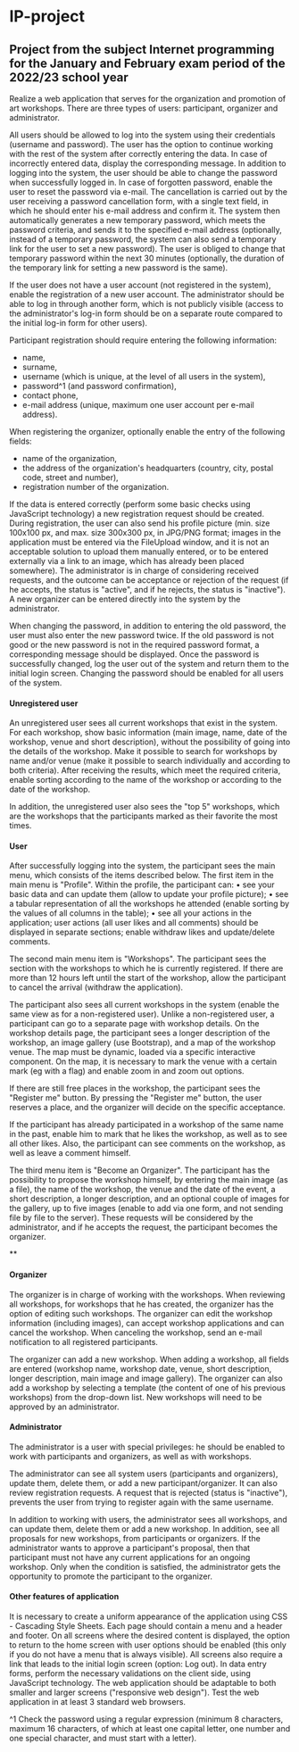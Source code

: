 # IP-project
<h2>Project from the subject Internet programming for the January and February exam period of the 2022/23 school year</h2>

Realize a web application that serves for the organization and promotion of art workshops. There are three types of users: participant, organizer and administrator.

All users should be allowed to log into the system using their credentials (username and password). The user has the option to continue working with the rest of the system after correctly entering the data. In case of incorrectly entered data, display the corresponding message. In addition to logging into the system, the user should be able to change the password when successfully logged in. In case of forgotten password, enable the user to reset the password via e-mail. The cancellation is carried out by the user receiving a password cancellation form, with a single text field, in which he should enter his e-mail address and confirm it. The system then automatically generates a new temporary password, which meets the password criteria, and sends it to the specified e-mail address (optionally, instead of a temporary password, the system can also send a temporary link for the user to set a new password). The user is obliged to change that temporary password within the next 30 minutes (optionally, the duration of the temporary link for setting a new password is the same).

If the user does not have a user account (not registered in the system), enable the registration of a new user account. The administrator should be able to log in through another form, which is not publicly visible (access to the administrator's log-in form should be on a separate route compared to the initial log-in form for other users).

Participant registration should require entering the following information:
- name,
- surname,
- username (which is unique, at the level of all users in the system),
- password^1 (and password confirmation),
- contact phone,
- e-mail address (unique, maximum one user account per e-mail address).

When registering the organizer, optionally enable the entry of the following fields:
- name of the organization,
- the address of the organization's headquarters (country, city, postal code, street and number),
- registration number of the organization.

If the data is entered correctly (perform some basic checks using JavaScript technology) a new registration request should be created. During registration, the user can also send his profile picture (min. size 100x100 px, and max. size 300x300 px, in JPG/PNG format; images in the application must be entered via the FileUpload window, and it is not an acceptable solution to upload them manually entered, or to be entered externally via a link to an image, which has already been placed somewhere). The administrator is in charge of considering received requests, and the outcome can be acceptance or rejection of the request (if he accepts, the status is "active", and if he rejects, the status is "inactive"). A new organizer can be entered directly into the system by the administrator.

When changing the password, in addition to entering the old password, the user must also enter the new password twice. If the old password is not good or the new password is not in the required password format, a corresponding message should be displayed. Once the password is successfully changed, log the user out of the system and return them to the initial login screen. Changing the password should be enabled for all users of the system.

**<h4>Unregistered user</h4>**

An unregistered user sees all current workshops that exist in the system. For each workshop, show basic information (main image, name, date of the workshop, venue and short description), without the possibility of going into the details of the workshop. Make it possible to search for workshops by name and/or venue (make it possible to search individually and according to both criteria). After receiving the results, which meet the required criteria, enable sorting according to the name of the workshop or according to the date of the workshop.

In addition, the unregistered user also sees the "top 5" workshops, which are the workshops that the participants marked as their favorite the most times.

**<h4>User</h4>**

After successfully logging into the system, the participant sees the main menu, which consists of the items described below. The first item in the main menu is "Profile". Within the profile, the participant can:
• see your basic data and can update them (allow to update your profile picture);
• see a tabular representation of all the workshops he attended (enable sorting by the values of all columns in the table);
• see all your actions in the application; user actions (all user likes and all comments) should be displayed in separate sections; enable withdraw likes and update/delete comments.

The second main menu item is "Workshops". The participant sees the section with the workshops to which he is currently registered. If there are more than 12 hours left until the start of the workshop, allow the participant to cancel the arrival (withdraw the application).

The participant also sees all current workshops in the system (enable the same view as for a non-registered user). Unlike a non-registered user, a participant can go to a separate page with workshop details. On the workshop details page, the participant sees a longer description of the workshop, an image gallery (use Bootstrap), and a map of the workshop venue. The map must be dynamic, loaded via a specific interactive component. On the map, it is necessary to mark the venue with a certain mark (eg with a flag) and enable zoom in and zoom out options.

If there are still free places in the workshop, the participant sees the "Register me" button. By pressing the "Register me" button, the user reserves a place, and the organizer will decide on the specific acceptance.

If the participant has already participated in a workshop of the same name in the past, enable him to mark that he likes the workshop, as well as to see all other likes. Also, the participant can see comments on the workshop, as well as leave a comment himself.

The third menu item is "Become an Organizer". The participant has the possibility to propose the workshop himself, by entering the main image (as a file), the name of the workshop, the venue and the date of the event, a short description, a longer description, and an optional couple of images for the gallery, up to five images (enable to add via one form, and not sending file by file to the server). These requests will be considered by the administrator, and if he accepts the request, the participant becomes the organizer.

**<h4>Organizer</h4>

The organizer is in charge of working with the workshops. When reviewing all workshops, for workshops that he has created, the organizer has the option of editing such workshops. The organizer can edit the workshop information (including images), can accept workshop applications and can cancel the workshop. When canceling the workshop, send an e-mail notification to all registered participants.

The organizer can add a new workshop. When adding a workshop, all fields are entered (workshop name, workshop date, venue, short description, longer description, main image and image gallery). The organizer can also add a workshop by selecting a template (the content of one of his previous workshops) from the drop-down list. New workshops will need to be approved by an administrator.

**<h4>Administrator</h4>**

The administrator is a user with special privileges: he should be enabled to work with participants and organizers, as well as with workshops.

The administrator can see all system users (participants and organizers), update them, delete them, or add a new participant/organizer. It can also review registration requests. A request that is rejected (status is "inactive"), prevents the user from trying to register again with the same username.

In addition to working with users, the administrator sees all workshops, and can update them, delete them or add a new workshop. In addition, see all proposals for new workshops, from participants or organizers. If the administrator wants to approve a participant's proposal, then that participant must not have any current applications for an ongoing workshop. Only when the condition is satisfied, the administrator gets the opportunity to promote the participant to the organizer.

**<h4>Other features of application</h4>**

It is necessary to create a uniform appearance of the application using CSS - Cascading Style Sheets. Each page should contain a menu and a header and footer. On all screens where the desired content is displayed, the option to return to the home screen with user options should be enabled (this only if you do not have a menu that is always visible). All screens also require a link that leads to the initial login screen (option: Log out). In data entry forms, perform the necessary validations on the client side, using JavaScript technology. The web application should be adaptable to both smaller and larger screens ("responsive web design"). Test the web application in at least 3 standard web browsers.

^1 Check the password using a regular expression (minimum 8 characters, maximum 16 characters, of which at least one capital letter, one number and one special character, and must start with a letter).
